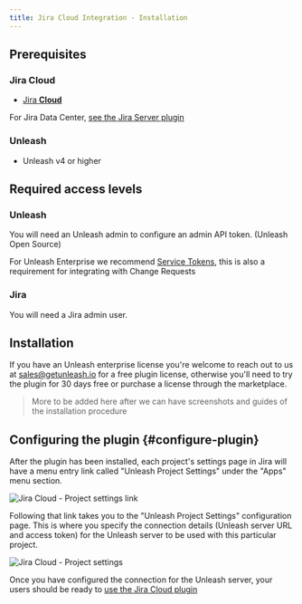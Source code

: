 ```yaml
---
title: Jira Cloud Integration - Installation
---
```


## Prerequisites

### Jira Cloud

- [Jira **Cloud**](https://www.atlassian.com/software/jira)

For Jira Data Center, [see the Jira Server plugin](/integrations/jira_server_plugin_installation)

### Unleash

- Unleash v4 or higher

## Required access levels

### Unleash

You will need an Unleash admin to configure an admin API token. (Unleash Open Source)

For Unleash Enterprise we recommend [Service Tokens](https://docs.getunleash.io/how-to/how-to-create-service-accounts), this is also a requirement for integrating with Change Requests

### Jira

You will need a Jira admin user.

## Installation

If you have an Unleash enterprise license you're welcome to reach out to us at sales@getunleash.io for a free plugin license, otherwise you'll need to try the plugin for 30 days free or purchase a license through the marketplace.

> More to be added here after we can have screenshots and guides of the installation procedure

## Configuring the plugin {#configure-plugin}

After the plugin has been installed, each project's settings page in Jira will have a menu entry link called "Unleash Project Settings" under the "Apps" menu section.

![Jira Cloud - Project settings link](/img/jira_cloud_project_settings_link.png)

Following that link takes you to the "Unleash Project Settings" configuration page. This is where you specify the connection details (Unleash server URL and access token) for the Unleash server to be used with this particular project.

![Jira Cloud - Project settings](/img/jira_cloud_project_settings.png)

Once you have configured the connection for the Unleash server, your users should be ready to [use the Jira Cloud plugin](/integrations/jira_cloud_plugin_usage)
